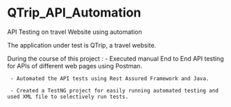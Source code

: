 # QTrip_API_Automation


API Testing on travel Website using automation

The application under test is QTrip, a travel website. 

During the course of this project :
     - Executed manual End to End API testing for APIs of different web pages using Postman.
     
     - Automated the API tests using Rest Assured Framework and Java.
     
     - Created a TestNG project for easily running automated testing and used XML file to selectively run tests.
     
